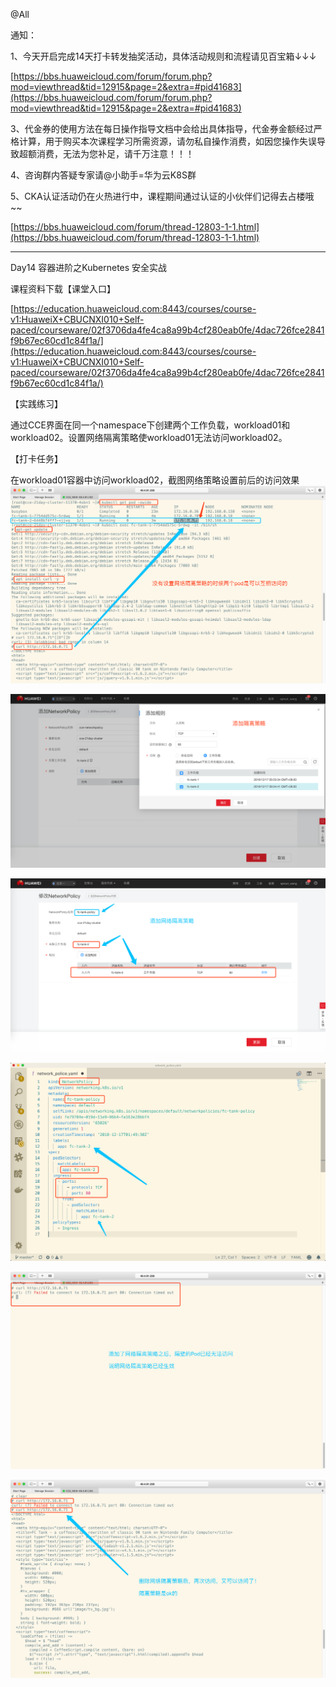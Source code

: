 @All

通知：

1、今天开启完成14天打卡转发抽奖活动，具体活动规则和流程请见百宝箱↓↓↓

[https://bbs.huaweicloud.com/forum/forum.php?mod=viewthread&tid=12915&page=2&extra=#pid41683](https://bbs.huaweicloud.com/forum/forum.php?mod=viewthread&tid=12915&page=2&extra=#pid41683)

3、代金券的使用方法在每日操作指导文档中会给出具体指导，代金券金额经过严格计算，用于购买本次课程学习所需资源，请勿私自操作消费，如因您操作失误导致超额消费，无法为您补足，请千万注意！！！

4、咨询群内答疑专家请@小助手=华为云K8S群

5、CKA认证活动仍在火热进行中，课程期间通过认证的小伙伴们记得去占楼哦~~

[https://bbs.huaweicloud.com/forum/thread-12803-1-1.html](https://bbs.huaweicloud.com/forum/thread-12803-1-1.html)

---------------------------

Day14 容器进阶之Kubernetes 安全实战

课程资料下载【课堂入口】

[https://education.huaweicloud.com:8443/courses/course-v1:HuaweiX+CBUCNXI010+Self-paced/courseware/02f3706da4fe4ca8a99b4cf280eab0fe/4dac726fce2841f9b67ec60cd1c84f1a/](https://education.huaweicloud.com:8443/courses/course-v1:HuaweiX+CBUCNXI010+Self-paced/courseware/02f3706da4fe4ca8a99b4cf280eab0fe/4dac726fce2841f9b67ec60cd1c84f1a/)

【实践练习】

通过CCE界面在同一个namespace下创建两个工作负载，workload01和workload02。设置网络隔离策略使workload01无法访问workload02。

【打卡任务】

在workload01容器中访问workload02，截图网络策略设置前后的访问效果
![](https://raw.githubusercontent.com/latermonk/Container_21DAY/master/DAY14/PNG/DAY1400.png)

![](https://raw.githubusercontent.com/latermonk/Container_21DAY/master/DAY14/PNG/DAY1401.png)

![](https://raw.githubusercontent.com/latermonk/Container_21DAY/master/DAY14/PNG/DAY1402.png)

![](https://raw.githubusercontent.com/latermonk/Container_21DAY/master/DAY14/PNG/DAY1403.png)

![](https://raw.githubusercontent.com/latermonk/Container_21DAY/master/DAY14/PNG/DAY1404.png)

![](https://raw.githubusercontent.com/latermonk/Container_21DAY/master/DAY14/PNG/DAY1405.png)
